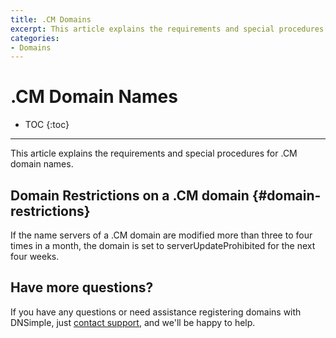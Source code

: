 ```yaml
---
title: .CM Domains
excerpt: This article explains the requirements and special procedures for .CM domain names.
categories:
- Domains
---
```


# .CM Domain Names

* TOC
{:toc}

---

This article explains the requirements and special procedures for .CM domain names.


## Domain Restrictions on a .CM domain {#domain-restrictions}

If the name servers of a .CM domain are modified more than three to four times in a month, the domain is set to serverUpdateProhibited for the next four weeks.

## Have more questions?

If you have any questions or need assistance registering domains with DNSimple, just [contact support](https://dnsimple.com/feedback), and we'll be happy to help.
